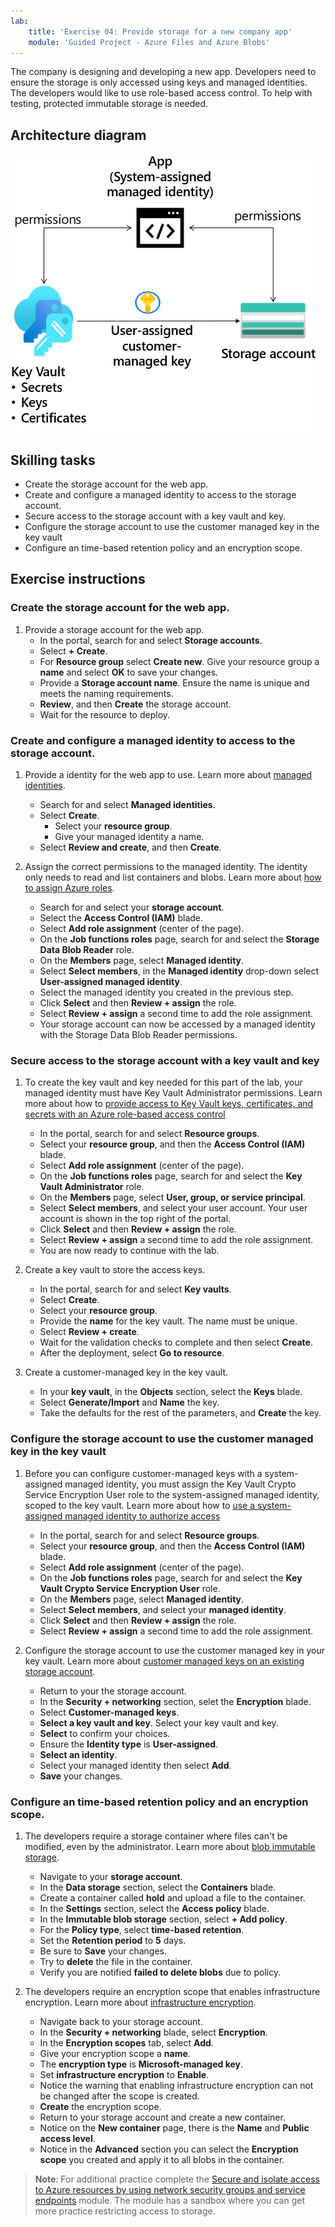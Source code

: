 ```yaml
---
lab:
    title: 'Exercise 04: Provide storage for a new company app'
    module: 'Guided Project - Azure Files and Azure Blobs'
---
```

The company is designing and developing a new app. Developers need to ensure the storage is only accessed using keys and managed identities. The developers would like to use role-based access control. To help with testing, protected immutable storage is needed. 

## Architecture diagram

![Diagram with a storage account, managed identities, and a key vault.](../Media/task-5.png)

## Skilling tasks

- Create the storage account for the web app.
- Create and configure a managed identity to access to the storage account.
- Secure access to the storage account with a key vault and key.
- Configure the storage account to use the customer managed key in the key vault
- Configure an time-based retention policy and an encryption scope.

## Exercise instructions

### Create the storage account for the web app.

1. Provide a storage account for the web app. 
    - In the portal, search for and select **Storage accounts**. 
    - Select **+ Create**.
    - For **Resource group** select **Create new**. Give your resource group a **name** and select **OK** to save your changes.
    - Provide a **Storage account name**. Ensure the name is unique and meets the naming requirements. 
    - **Review**, and then **Create** the storage account.
    - Wait for the resource to deploy.

### Create and configure a managed identity to access to the storage account.

1. Provide a identity for the web app to use.  Learn more about [managed identities](https://learn.microsoft.com/azure/active-directory/managed-identities-azure-resources/overview).

    - Search for and select **Managed identities**.
    - Select **Create**.
        - Select your **resource group**. 
        - Give your managed identity a name.
    - Select **Review and create**, and then **Create**. 

1. Assign the correct permissions to the managed identity. The identity only needs to read and list containers and blobs. Learn more about [how to assign Azure roles](https://learn.microsoft.com/azure/role-based-access-control/role-assignments-portal).
    
    - Search for and select your **storage account**.
    - Select the **Access Control (IAM)** blade.
    - Select **Add role assignment** (center of the page).
    - On the **Job functions roles** page, search for and select the **Storage Data Blob Reader** role. 
    - On the **Members** page, select **Managed identity**.
    - Select **Select members**, in the **Managed identity** drop-down select **User-assigned managed identity**.
    - Select the managed identity you created in the previous step. 
    - Click **Select** and then **Review + assign** the role. 
    - Select **Review + assign** a second time to add the role assignment.
    - Your storage account can now be accessed by a managed identity with the Storage Data Blob Reader permissions. 

### Secure access to the storage account with a key vault and key

1. To create the key vault and key needed for this part of the lab, your managed identity must have Key Vault Administrator permissions. Learn more about how to [provide access to Key Vault keys, certificates, and secrets with an Azure role-based access control](https://learn.microsoft.com/azure/key-vault/general/rbac-guide?tabs=azure-cli)
    - In the portal, search for and select **Resource groups**. 
    - Select your **resource group**, and then the **Access Control (IAM)** blade.
    - Select **Add role assignment** (center of the page).
    - On the **Job functions roles** page, search for and select the **Key Vault Administrator** role.
    - On the **Members** page, select **User, group, or service principal**.
    - Select **Select members**, and select your user account. Your user account is shown in the top right of the portal.
    - Click **Select** and then **Review + assign** the role. 
    - Select **Review + assign** a second time to add the role assignment.
    - You are now ready to continue with the lab.

1. Create a key vault to store the access keys. 

    - In the portal, search for and select **Key vaults**.
    - Select **Create**.
    - Select your **resource group**.
    - Provide the **name** for the key vault. The name must be unique. 
    - Select **Review + create**.
    - Wait for the validation checks to complete and then select **Create**.
    - After the deployment, select **Go to resource**. 

1. Create a customer-managed key in the key vault. 

    - In your **key vault**, in the **Objects** section, select the **Keys** blade.
    - Select **Generate/Import** and **Name** the key.
    - Take the defaults for the rest of the parameters, and **Create** the key.

### Configure the storage account to use the customer managed key in the key vault

1. Before you can configure customer-managed keys with a system-assigned managed identity, you must assign the Key Vault Crypto Service Encryption User role to the system-assigned managed identity, scoped to the key vault. Learn more about how to [use a system-assigned managed identity to authorize access](https://learn.microsoft.com/azure/storage/common/customer-managed-keys-configure-existing-account?tabs=azure-portal#use-a-system-assigned-managed-identity-to-authorize-access)
    - In the portal, search for and select **Resource groups**. 
    - Select your **resource group**, and then the **Access Control (IAM)** blade.
    - Select **Add role assignment** (center of the page).
    - On the **Job functions roles** page, search for and select the **Key Vault Crypto Service Encryption User** role.
    - On the **Members** page, select **Managed identity**.
    - Select **Select members**, and select your **managed identity**.
    - Click **Select** and then **Review + assign** the role. 
    - Select **Review + assign** a second time to add the role assignment.
    
1. Configure the storage account to use the customer managed key in your key vault. Learn more about [customer managed keys on an existing storage account](https://learn.microsoft.com/azure/storage/common/customer-managed-keys-configure-existing-account?WT.mc_id=Portal-Microsoft_Azure_Storage&tabs=azure-portal).
    - Return to your the storage account.
    - In the **Security + networking** section, selet the **Encryption** blade.
    - Select **Customer-managed keys**.
    - **Select a key vault and key**. Select your key vault and key.
    - **Select** to confirm your choices. 
    - Ensure the **Identity type** is **User-assigned**.
    - **Select an identity**.
    - Select your managed identity then select **Add**. 
    - **Save** your changes. 

### Configure an time-based retention policy and an encryption scope.

1. The developers require a storage container where files can't be modified, even by the administrator. Learn more about [blob immutable storage](https://learn.microsoft.com/azure/storage/blobs/immutable-storage-overview).

    - Navigate to your **storage account**.
    - In the **Data storage** section, select the **Containers** blade. 
    - Create a container called **hold** and upload a file to the container. 
    - In the **Settings** section, select the **Access policy** blade. 
    - In the **Immutable blob storage** section, select **+ Add policy**. 
    - For the **Policy type**, select **time-based retention**. 
    - Set the **Retention period** to **5** days. 
    - Be sure to **Save** your changes. 
    - Try to **delete** the file in the container. 
    - Verify you are notified **failed to delete blobs** due to policy.  

1. The developers require an encryption scope that enables infrastructure encryption. Learn more about [infrastructure encryption](https://learn.microsoft.com/azure/storage/common/infrastructure-encryption-enable?tabs=portal).

    - Navigate back to your storage account. 
    - In the **Security + networking** blade, select **Encryption**.
    - In the **Encryption scopes** tab, select **Add**.
    - Give your encryption scope a **name**. 
    - The **encryption type** is **Microsoft-managed key**.
    - Set **infrastructure encryption** to **Enable**.
    - Notice the warning that enabling infrastructure encryption can not be changed after the scope is created.
    - **Create** the encryption scope.
    - Return to your storage account and create a new container.
    - Notice on the **New container** page, there is the **Name** and **Public access level**.
    - Notice in the **Advanced** section you can select the **Encryption scope** you created and apply it to all blobs in the container. 


>**Note**: For additional practice complete the [Secure and isolate access to Azure resources by using network security groups and service endpoints](https://learn.microsoft.com/training/modules/secure-and-isolate-with-nsg-and-service-endpoints/) module. The module has a sandbox where you can get more practice restricting access to storage.
